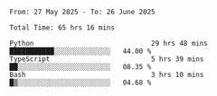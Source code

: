 <!--START_SECTION:waka-->

```abap
From: 27 May 2025 - To: 26 June 2025

Total Time: 65 hrs 16 mins

Python                             29 hrs 48 mins  ███████████░░░░░░░░░░░░░░   44.00 %
TypeScript                         5 hrs 39 mins   ██░░░░░░░░░░░░░░░░░░░░░░░   08.35 %
Bash                               3 hrs 10 mins   █▒░░░░░░░░░░░░░░░░░░░░░░░   04.68 %
```

<!--END_SECTION:waka-->
